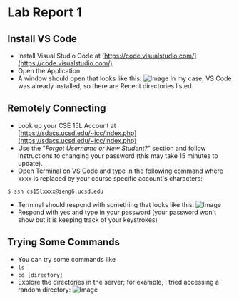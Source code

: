 # Lab Report 1

## Install VS Code
- Install Visual Studio Code at [https://code.visualstudio.com/](https://code.visualstudio.com/)
- Open the Application
- A window should open that looks like this: 
![Image](https://cdn.discordapp.com/attachments/1062889449396129903/1062889741416153209/Screenshot_2023-01-11_at_4.24.18_PM.png)
In my case, VS Code was already installed, so there are Recent directories listed.

## Remotely Connecting
- Look up your CSE 15L Account at [https://sdacs.ucsd.edu/~icc/index.php](https://sdacs.ucsd.edu/~icc/index.php)
- Use the "_Forgot Username or New Student?_" section and follow instructions to changing your password (this may take 15 minutes to update).
- Open Terminal on VS Code and type in the following command where xxxx is replaced by your course specific account's characters: 
```
$ ssh cs15lxxxx@ieng6.ucsd.edu
```
- Terminal should respond with something that looks like this:
![Image](https://cdn.discordapp.com/attachments/1062889449396129903/1062892496868360292/Screenshot_2023-01-11_at_4.35.15_PM.png)
- Respond with yes and type in your password (your password won't show but it is keeping track of your keystrokes)

## Trying Some Commands
- You can try some commands like 
- `ls`
- `cd [directory]`
- Explore the directories in the server; for example, I tried accessing a random directory:
![Image](https://cdn.discordapp.com/attachments/1062889449396129903/1063726335832358972/Screenshot_2023-01-13_at_11.48.36_PM.png)
